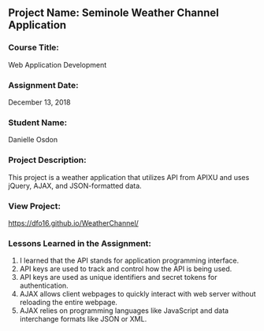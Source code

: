 ## Project Name:  Seminole Weather Channel Application

### Course Title:
Web Application Development

### Assignment Date:  
December 13, 2018

### Student Name:  
Danielle Osdon

### Project Description:
This project is a weather application that utilizes API from APIXU and uses jQuery, AJAX, and JSON-formatted data.

### View Project:
https://dfo16.github.io/WeatherChannel/

### Lessons Learned in the Assignment:
1. I learned that the API stands for application programming interface. 
2. API keys are used to track and control how the API is being used. 
3. API keys are used as unique identifiers and secret tokens for authentication. 
4. AJAX allows client webpages to quickly interact with web server without reloading the entire webpage. 
5. AJAX relies on programming languages like JavaScript and data interchange formats like JSON or XML.


